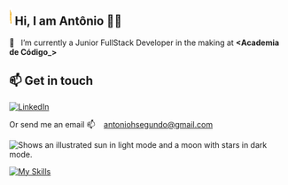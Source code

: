 ## <img src="https://raw.githubusercontent.com/ABSphreak/ABSphreak/master/gifs/Hi.gif" height="32px" width="5px"> Hi, I am **Antônio** 👨‍💻

🌱&nbsp;&nbsp;&nbsp;I’m currently a Junior FullStack Developer in the making at **<Academia de Código_>**

## 📫 Get in touch
[![LinkedIn](https://img.shields.io/badge/LinkedIn-0077B5?style=for-the-badge&logo=linkedin&logoColor=white)](https://in.linkedin.com/in/adnanazmee)

Or send me an email 📫&nbsp;&nbsp;&nbsp; antoniohsegundo@gmail.com

<picture>
  <source media="(prefers-color-scheme: dark)" srcset="https://user-images.githubusercontent.com/25423296/163456776-7f95b81a-f1ed-45f7-b7ab-8fa810d529fa.png">
  <source media="(prefers-color-scheme: light)" srcset="https://user-images.githubusercontent.com/25423296/163456779-a8556205-d0a5-45e2-ac17-42d089e3c3f8.png">
  <img alt="Shows an illustrated sun in light mode and a moon with stars in dark mode." src="https://user-images.githubusercontent.com/25423296/163456779-a8556205-d0a5-45e2-ac17-42d089e3c3f8.png">
</picture>

[![My Skills](https://skillicons.dev/icons?i=idea,java,js,ts,html,css,git,mysql,maven,jquery,ps)](https://skillicons.dev)
